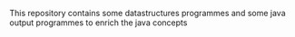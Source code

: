 This repository contains some datastructures programmes and some java output programmes
to enrich the java concepts
